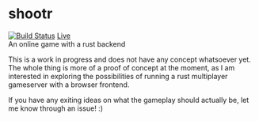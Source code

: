 # shootr
[![Build Status](https://travis-ci.org/SirRade/shootr.svg?branch=master)](https://travis-ci.org/SirRade/shootr) [Live](https://beta.jnferner.com)  
An online game with a rust backend

This is a work in progress and does not have any concept whatsoever yet.
The whole thing is more of a proof of concept at the moment, as I am interested
in exploring the possibilities of running a rust multiplayer gameserver 
with a browser frontend.

If you have any exiting ideas on what the gameplay should actually be, let me know through an issue! :)
